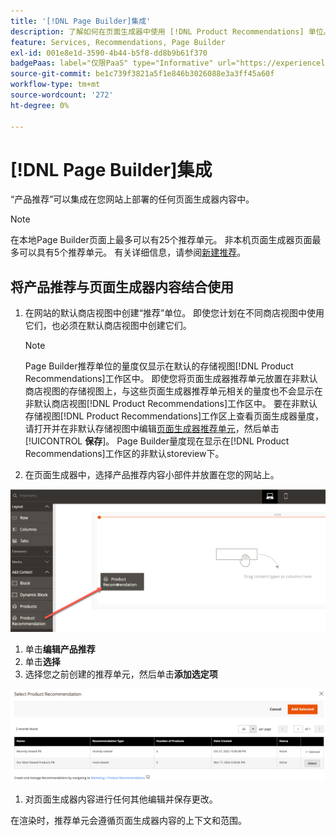 ```yaml
---
title: '[!DNL Page Builder]集成'
description: 了解如何在页面生成器中使用 [!DNL Product Recommendations] 单位。
feature: Services, Recommendations, Page Builder
exl-id: 001e8e1d-3590-4b44-b5f8-dd8b9b61f370
badgePaas: label="仅限PaaS" type="Informative" url="https://experienceleague.adobe.com/en/docs/commerce/user-guides/product-solutions" tooltip="仅适用于云项目(Adobe管理的PaaS基础架构)和内部部署项目上的Adobe Commerce 。"
source-git-commit: be1c739f3821a5f1e846b3026088e3a3ff45a60f
workflow-type: tm+mt
source-wordcount: '272'
ht-degree: 0%

---
```


# [!DNL Page Builder]集成

“产品推荐”可以集成在您网站上部署的任何页面生成器内容中。

>[!NOTE]
>
> 在本地Page Builder页面上最多可以有25个推荐单元。 非本机页面生成器页面最多可以具有5个推荐单元。 有关详细信息，请参阅[新建推荐](create.md)。

## 将产品推荐与页面生成器内容结合使用

1. 在网站的默认商店视图中创建“推荐”单位。 即使您计划在不同商店视图中使用它们，也必须在默认商店视图中创建它们。

   >[!NOTE]
   >
   >Page Builder推荐单位的量度仅显示在默认的存储视图[!DNL Product Recommendations]工作区中。 即使您将页面生成器推荐单元放置在非默认商店视图的存储视图上，与这些页面生成器推荐单元相关的量度也不会显示在非默认商店视图[!DNL Product Recommendations]工作区中。 要在非默认存储视图[!DNL Product Recommendations]工作区上查看页面生成器量度，请打开并在非默认存储视图中编辑[页面生成器推荐单元](edit.md)，然后单击&#x200B;[!UICONTROL **保存**]。 Page Builder量度现在显示在[!DNL Product Recommendations]工作区的非默认storeview下。

1. 在页面生成器中，选择产品推荐内容小部件并放置在您的网站上。

![插入推荐单元](assets/pb-insert.png)

1. 单击&#x200B;**编辑产品推荐**
1. 单击&#x200B;**选择**
1. 选择您之前创建的推荐单元，然后单击&#x200B;**添加选定项**

![插入推荐单元](assets/pb-select.png)

1. 对页面生成器内容进行任何其他编辑并保存更改。

在渲染时，推荐单元会遵循页面生成器内容的上下文和范围。
